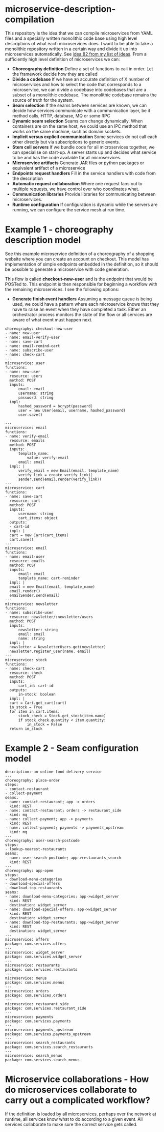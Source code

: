 # microservice-description-compilation

This repository is the idea that we can compile microservices from YAML files and a specially written monolithic code base using high level descriptions of what each microservices does. I want to be able to take a monolithic repository written in a certain way and divide it up into microservices automatically. See [idea 82 from my list of ideas](https://github.com/samsquire/ideas#82-inline-http-microservice-compilation). From a sufficiently high level definition of microservices we can:

* **Choreography definition** Define a set of functions to call in order. Let the framework decide how they are called
 * **Divide a codebase** If we have an accurate definition of X number of microservices and how to select the code that corresponds to a microservice, we can divide a codebase into codebases that are a subset of a monolithic codebase. The monolithic codebase remains the source of truth for the system.
 * **Seam selection** If the seams between services are known, we can decide how services communicate with a communication layer, be it method calls, HTTP, database, MQ or some RPC
 * **Dynamic seam selection** Seams can change dynamically. When containers are on the same host, we could use an IPC method that works on the same machine, such as domain sockets.
 * **Implicit versus explicit communication** Some services do not call each other directly but via subscriptions to generic events.
 * **Stem cell servers** If we bundle code for all microservices together, we can specialise on start-up. A server starts up and decides what service to be and has the code available for all microservices. 
 * **Microservice artifacts** Generate JAR files or python packages or equivalent artifact of a microservice
 * **Endpoints request handlers** Fill in the service handlers with code from the description
 * **Automatic request collaboration** Where one request fans out to multiple requests, we have control over who coordinates what. 
 * **Communication libraries** Provide libraries for communicating between microservices.
* **Runtime configuration** If configuration is dynamic while the servers are running, we can configure the service mesh at run time.

# Example 1 - choreography description model

See this example microservice definition of a choreography of a shopping website where you can create an account on checkout. This model has implementation of simple endpoints embedded in the definition, so it should be possible to generate a microservice with code generation.

This flow is called **checkout-new-user** and is the endpoint that would be POSTed to. This endpoint is then responsible for beginning a workflow with the remaining microservices. I see the following options:

* **Generate finish event handlers** Assuming a message queue is being used, we could have a pattern where each microservice knows that they have to raise an event when they have completed a task. Either an orchestrator process monitors the state of the flow or all services are aware of what event must happen next.

```
choreography: checkout-new-user
- name: new-user
- name: email-verify-user
- name: save-cart
- name: email-remind-cart
- name: subscribe-user
- name: check-cart
---
microservice: user
functions:
- name: new-user
  resource: users
  method: POST
  inputs:
      email: email
      username: string
      password: string
  impl:
      hashed_password = bcrypt(password)
      user = new User(email, username, hashed_password)
      user.save()
	
---
microservice: email
functions:
- name: verify-email
  resource: emails
  method: POST
  inputs:
      template_name:
          value: verify-email
      email: email
  impl: |
      verify_email = new Email(email, template_name)
      verify_link = create_verify_link()
      sender.send(email.render(verify_link))
---
microservice: cart
functions:
- name: save-cart
  resource: cart
  method: POST
  inputs:
      username: string
      cart_items: object
  outputs:
  - cart-id
  impl: |
  cart = new Cart(cart_items)
  cart.save()
---
microservice: email
functions:
- name: email-user
  resource: emails
  method: POST
  inputs:
      email: email
      template_name: cart-reminder
  impl: |
  email = new Email(email, template_name)
  email.render()
  emailSender.send(email)
---
microservice: newsletter
functions:
- name: subscribe-user
  resource: newsletter/:newsletter/users
  method: POST
  inputs:
      newsletter: string
      email: email
      name: string
  impl: |
  newsletter = NewsletterUsers.get(newsletter)
  newsletter.register_user(name, email)
---
microservice: stock
functions:
- name: check-cart
  resource: check
  method: POST
  inputs:
      cart_id: cart-id
  outputs:
      in-stock: boolean
  impl: |
  cart = Cart.get_cart(cart)
  in_stock = True
  for item in cart.items:
      stock_check = Stock.get_stock(item.name)
      if stock_check.quantity < item.quantity:
          in_stock = False
  return in_stock
```

# Example 2 - Seam configuration model

```
description: an online food delivery service
---
choreography: place-order
steps:
- contact-restaurant
- collect-payment
seams:
- name: contact-restaurant; app -> orders
  kind: REST
- name: contact-restaurant; orders -> restaurant_side
  kind: mq
- name: collect-payment; app -> payments
  kind: REST
- name: collect-payment; payments -> payments_upstream
  kind: mq
---
choreography: user-search-postcode
steps:
- lookup-nearest-restaurants
seams:
- name: user-search-postcode; app->restaurants_search
  kind: REST
---
choreography: app-open
steps:
- download-menu-categories
- download-special-offers
- download-top-restaurants
seams:
- name: download-menu-categories; app->widget_server
  kind: REST
  destination: widget_server
- name: download-special-offers; app->widget_server
  kind: REST
  destination: widget_server
- name: download-top-restaurants; app->widget_server
  kind: REST
  destination: widget_server
---
microservice: offers
package: com.services.offers
---
microservice: widget_server
package: com.services.widget_server
---
microservice: restaurants
package: com.services.restaurants
---
microservice: menus
package: com.services.menus
---
microservice: orders
package: com.services.orders
---
microservice: restaurant_side
package: com.services.restaurant_side
---
microservice: payments
package: com.services.payments
---
microservice: payments_upstream
package: com.services.payments_upstream
---
microservice: search_restaurants
package: com.services.search_restaurants
---
microservice: search_menus
package: com.services.search_menus
```

# Microservice collaborations - How do microservices collaborate to carry out a complicated workflow?

If the definition is loaded by all microservices, perhaps over the network at runtime, all services know what to do according to a given event. All services collaborate to make sure the correct service gets called.

 
